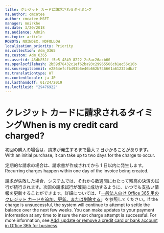 ```yaml
---
title: クレジット カードに請求されるタイミング
ms.author: cmcatee
author: cmcatee-MSFT
manager: mnirkhe
ms.date: 3/20/2018
ms.audience: Admin
ms.topic: article
ROBOTS: NOINDEX, NOFOLLOW
localization_priority: Priority
ms.collection: Adm_O365
ms.custom: Adm_O365
ms.assetid: 43db851f-f5e5-4849-8222-2c8ac26acb60
ms.openlocfilehash: 2b59d78432c1ef62ba93c29965506cb1ec56c16b
ms.sourcegitcommit: e2864efcfb493b6e46b662b746661a61232bdba7
ms.translationtype: HT
ms.contentlocale: ja-JP
ms.lasthandoff: 01/24/2019
ms.locfileid: "29476922"
---
```

# <a name="when-is-my-credit-card-charged"></a><span data-ttu-id="43d06-102">クレジット カードに請求されるタイミング</span><span class="sxs-lookup"><span data-stu-id="43d06-102">When is my credit card charged?</span></span>

<span data-ttu-id="43d06-103">初回の購入の場合は、請求が発生するまで最大 2 日かかることがあります。</span><span class="sxs-lookup"><span data-stu-id="43d06-103">With an initial purchase, it can take up to two days for the charge to occur.</span></span>
  
<span data-ttu-id="43d06-104">定期的な請求の場合は、請求書が作成されてから 1 日以内に発生します。</span><span class="sxs-lookup"><span data-stu-id="43d06-104">Recurring charges happen within one day of the invoice being created.</span></span>
  
<span data-ttu-id="43d06-p101">請求が失敗した場合、システムでは、それから数週間にわたって残高の決済の試行が続行されます。次回の請求試行が確実に成功するように、いつでも支払い情報を更新することができます。詳細については、「[一般法人向け Office 365 用のクレジット カードを追加、更新、または削除する](https://support.office.com/article/30ba9c83-50d8-4020-90ed-830a5b8c8724)」を参照してください。</span><span class="sxs-lookup"><span data-stu-id="43d06-p101">If the charge is unsuccessful, the system will continue to attempt to settle the balance over the next few weeks. You can make updates to your payment information at any time to insure the next charge attempt is successful. For more information, see [Add, update or remove a credit card or bank account in Office 365 for business](https://support.office.com/article/30ba9c83-50d8-4020-90ed-830a5b8c8724).</span></span>
  

